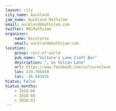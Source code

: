 ```yaml
---
layout: city                                           
city_name: Auckland                                                               
jam_name: Auckland MathsJam
email: auckland@mathsjam.com
twitter: AKLMathsJam
organiser:
    name: Nicolette
    email: auckland@mathsjam.com
location:
    group: rest-of-world
    pub_name: "Vulture's Lane Craft Bar"
    description: ", on Vulcan Lane"
    url: https://www.facebook.com/vultureslane
    lon: 174.766449
    lat: -36.842656
hiatus: False
hiatus_months:
    - 2018-06
    - 2018-08
    - 2020-03
---
```

